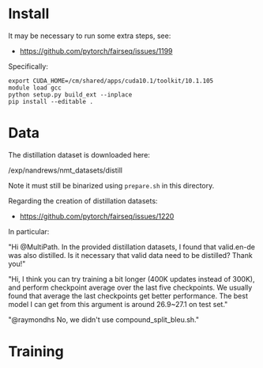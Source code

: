 # Install

It may be necessary to run some extra steps, see:

* https://github.com/pytorch/fairseq/issues/1199

Specifically:

```
export CUDA_HOME=/cm/shared/apps/cuda10.1/toolkit/10.1.105
module load gcc
python setup.py build_ext --inplace
pip install --editable .
```

# Data

The distillation dataset is downloaded here:

/exp/nandrews/nmt_datasets/distill

Note it must still be binarized using `prepare.sh` in this directory.

Regarding the creation of distillation datasets:

* https://github.com/pytorch/fairseq/issues/1220

In particular:

"Hi @MultiPath. In the provided distillation datasets, I found that
valid.en-de was also distilled. Is it necessary that valid data need
to be distilled? Thank you!"

"Hi, I think you can try training a bit longer (400K updates instead
of 300K), and perform checkpoint average over the last five
checkpoints. We usually found that average the last checkpoints get
better performance. The best model I can get from this argument is
around 26.9~27.1 on test set."

"@raymondhs No, we didn't use compound_split_bleu.sh."

# Training
